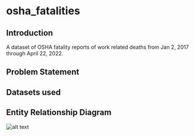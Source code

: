 # osha_fatalities

## Introduction
A dataset of OSHA fatality reports of work related deaths from Jan 2, 2017 through April 22, 2022.

## Problem Statement


## Datasets used


## Entity Relationship Diagram
![alt text](https://github.com/iweld/8-Week-SQL-Challenge/blob/main/Case%20Study%201%20-%20Danny's%20Diner/ERD.jpg)
